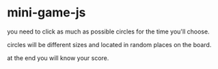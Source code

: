# mini-game-js
you need to click as much as possible circles for the time you'll choose.

circles will be different sizes and located in random places on the board.

at the end you will know your score.
